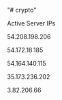 "# crypto" 

Active Server IPs

54.208.198.206

54.172.18.185

54.164.140.115

35.173.236.202

3.82.206.66